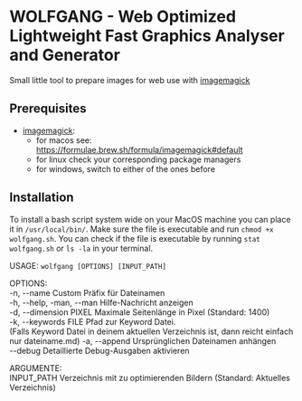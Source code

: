 # WOLFGANG - Web Optimized Lightweight Fast Graphics Analyser and Generator

Small little tool to prepare images for web use with [imagemagick](https://imagemagick.org/)

## Prerequisites

- [imagemagick](https://imagemagick.org/):
  - for macos see: <https://formulae.brew.sh/formula/imagemagick#default>
  - for linux check your corresponding package managers
  - for windows, switch to either of the ones before

## Installation

To install a bash script system wide on your MacOS machine you can place it in `/usr/local/bin/`.
Make sure the file is executable and run `chmod +x wolfgang.sh`. You can check if the file is executable by running `stat wolfgang.sh` or `ls -la` in your terminal.

USAGE: `wolfgang [OPTIONS] [INPUT_PATH]`

OPTIONS:  
-n, --name Custom Präfix für Dateinamen  
-h, --help, -man, --man Hilfe-Nachricht anzeigen  
-d, --dimension PIXEL Maximale Seitenlänge in Pixel (Standard: 1400)  
-k, --keywords FILE Pfad zur Keyword Datei.  
(Falls Keyword Datei in deinem aktuellen Verzeichnis ist,
dann reicht einfach nur dateiname.md)
-a, --append Ursprünglichen Dateinamen anhängen  
--debug Detaillierte Debug-Ausgaben aktivieren

ARGUMENTE:  
INPUT_PATH Verzeichnis mit zu optimierenden Bildern
(Standard: Aktuelles Verzeichnis)
